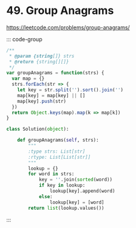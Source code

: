 # 49. Group Anagrams

https://leetcode.com/problems/group-anagrams/

::: code-group

```js [JavaScript]
/**
 * @param {string[]} strs
 * @return {string[][]}
 */
var groupAnagrams = function(strs) {
  var map = {}
  strs.forEach(str => {
    let key = str.split('').sort().join('')
    map[key] = map[key] || []
    map[key].push(str)
  })
  return Object.keys(map).map(k => map[k])
}
```

```py [Python]
class Solution(object):

    def groupAnagrams(self, strs):
        """
        :type strs: List[str]
        :rtype: List[List[str]]
        """
        lookup = {}
        for word in strs:
            key = ''.join(sorted(word))
            if key in lookup:
                lookup[key].append(word)
            else:
                lookup[key] = [word]
        return list(lookup.values())
```

:::
